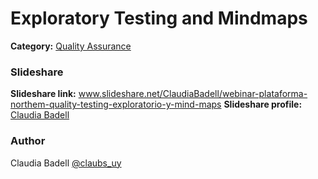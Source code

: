 # Exploratory Testing and Mindmaps
**Category:** [Quality Assurance](https://github.com/rgondev/til/blob/master/README.md#quality_assurance)

### Slideshare

**Slideshare link:** www.slideshare.net/ClaudiaBadell/webinar-plataforma-northem-quality-testing-exploratorio-y-mind-maps
**Slideshare profile:** [Claudia Badell](www.slideshare.net/ClaudiaBadell/)

### Author
Claudia Badell [@claubs_uy](https://twitter.com/claubs_uy)